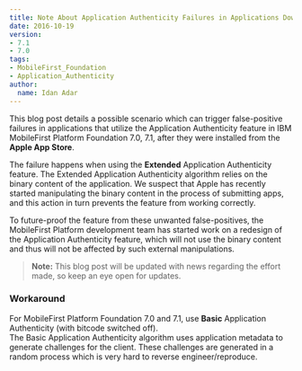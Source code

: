 ```yaml
---
title: Note About Application Authenticity Failures in Applications Downloaded from the Apple App Store
date: 2016-10-19
version: 
- 7.1
- 7.0
tags:
- MobileFirst_Foundation
- Application_Authenticity
author:
  name: Idan Adar 
---
```

This blog post details a possible scenario which can trigger false-positive failures in applications that utilize the Application Authenticity feature in IBM MobileFirst Platform Foundation 7.0, 7.1, after they were installed from the **Apple App Store**.

The failure happens when using the **Extended** Application Authenticity feature. The Extended Application Authenticity algorithm relies on the binary content of the application. We suspect that Apple has recently started manipulating the binary content in the process of submitting apps, and this action in turn prevents the feature from working correctly.

To future-proof the feature from these unwanted false-positives, the MobileFirst Platform development team has started work on a redesign of the Application Authenticity feature, which will not use the binary content and thus will not be affected by such external manipulations.

> **Note:** This blog post will be updated with news regarding the effort made, so keep an eye open for updates.  

### Workaround
For MobileFirst Platform Foundation 7.0 and 7.1, use **Basic** Application Authenticity (with bitcode switched off).  
The Basic Application Authenticity algorithm uses application metadata to generate challenges for the client. These challenges are generated in a random process which is very hard to reverse engineer/reproduce.
